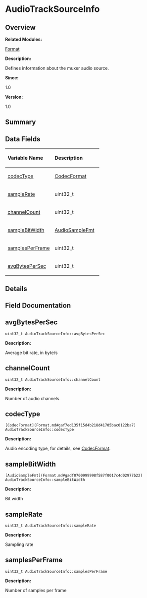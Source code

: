 # AudioTrackSourceInfo<a name="ZH-CN_TOPIC_0000001055518078"></a>

## **Overview**<a name="section1793423480093529"></a>

**Related Modules:**

[Format](Format.md)

**Description:**

Defines information about the muxer audio source. 

**Since:**

1.0

**Version:**

1.0

## **Summary**<a name="section1895861114093529"></a>

## Data Fields<a name="pub-attribs"></a>

<a name="table390775067093529"></a>
<table><thead align="left"><tr id="row925051241093529"><th class="cellrowborder" valign="top" width="50%" id="mcps1.1.3.1.1"><p id="p322533423093529"><a name="p322533423093529"></a><a name="p322533423093529"></a>Variable Name</p>
</th>
<th class="cellrowborder" valign="top" width="50%" id="mcps1.1.3.1.2"><p id="p777640612093529"><a name="p777640612093529"></a><a name="p777640612093529"></a>Description</p>
</th>
</tr>
</thead>
<tbody><tr id="row1746888656093529"><td class="cellrowborder" valign="top" width="50%" headers="mcps1.1.3.1.1 "><p id="p932178404093529"><a name="p932178404093529"></a><a name="p932178404093529"></a><a href="AudioTrackSourceInfo.md#abb7f5e09a8cc552aa558d8da6d45a2b7">codecType</a></p>
</td>
<td class="cellrowborder" valign="top" width="50%" headers="mcps1.1.3.1.2 "><p id="p1957845399093529"><a name="p1957845399093529"></a><a name="p1957845399093529"></a><a href="Format.md#gaf7ed135f15d4b218d41705bac0122ba7">CodecFormat</a>&nbsp;</p>
</td>
</tr>
<tr id="row2046697984093529"><td class="cellrowborder" valign="top" width="50%" headers="mcps1.1.3.1.1 "><p id="p146712789093529"><a name="p146712789093529"></a><a name="p146712789093529"></a><a href="AudioTrackSourceInfo.md#a1853d9a135862a487c7c612862871b33">sampleRate</a></p>
</td>
<td class="cellrowborder" valign="top" width="50%" headers="mcps1.1.3.1.2 "><p id="p987839260093529"><a name="p987839260093529"></a><a name="p987839260093529"></a>uint32_t&nbsp;</p>
</td>
</tr>
<tr id="row83543201093529"><td class="cellrowborder" valign="top" width="50%" headers="mcps1.1.3.1.1 "><p id="p1454175371093529"><a name="p1454175371093529"></a><a name="p1454175371093529"></a><a href="AudioTrackSourceInfo.md#a9102735a0ca74b965f1946b5a282ce49">channelCount</a></p>
</td>
<td class="cellrowborder" valign="top" width="50%" headers="mcps1.1.3.1.2 "><p id="p1032551836093529"><a name="p1032551836093529"></a><a name="p1032551836093529"></a>uint32_t&nbsp;</p>
</td>
</tr>
<tr id="row128718947093529"><td class="cellrowborder" valign="top" width="50%" headers="mcps1.1.3.1.1 "><p id="p2076488370093529"><a name="p2076488370093529"></a><a name="p2076488370093529"></a><a href="AudioTrackSourceInfo.md#a4d17b98a1cb944d9e401fb5ea158c72e">sampleBitWidth</a></p>
</td>
<td class="cellrowborder" valign="top" width="50%" headers="mcps1.1.3.1.2 "><p id="p378014238093529"><a name="p378014238093529"></a><a name="p378014238093529"></a><a href="Format.md#gadf0700999998f587f0017c4d02977b22">AudioSampleFmt</a>&nbsp;</p>
</td>
</tr>
<tr id="row389651622093529"><td class="cellrowborder" valign="top" width="50%" headers="mcps1.1.3.1.1 "><p id="p368290494093529"><a name="p368290494093529"></a><a name="p368290494093529"></a><a href="AudioTrackSourceInfo.md#ab1878c9d95c3f20395d219c662e2ae6f">samplesPerFrame</a></p>
</td>
<td class="cellrowborder" valign="top" width="50%" headers="mcps1.1.3.1.2 "><p id="p915342283093529"><a name="p915342283093529"></a><a name="p915342283093529"></a>uint32_t&nbsp;</p>
</td>
</tr>
<tr id="row1442958936093529"><td class="cellrowborder" valign="top" width="50%" headers="mcps1.1.3.1.1 "><p id="p688473273093529"><a name="p688473273093529"></a><a name="p688473273093529"></a><a href="AudioTrackSourceInfo.md#aca750f7a7165a35cfa92a6af0c23d771">avgBytesPerSec</a></p>
</td>
<td class="cellrowborder" valign="top" width="50%" headers="mcps1.1.3.1.2 "><p id="p1545524476093529"><a name="p1545524476093529"></a><a name="p1545524476093529"></a>uint32_t&nbsp;</p>
</td>
</tr>
</tbody>
</table>

## **Details**<a name="section1609043273093529"></a>

## **Field Documentation**<a name="section1519138013093529"></a>

## avgBytesPerSec<a name="aca750f7a7165a35cfa92a6af0c23d771"></a>

```
uint32_t AudioTrackSourceInfo::avgBytesPerSec
```

 **Description:**

Average bit rate, in byte/s 

## channelCount<a name="a9102735a0ca74b965f1946b5a282ce49"></a>

```
uint32_t AudioTrackSourceInfo::channelCount
```

 **Description:**

Number of audio channels 

## codecType<a name="abb7f5e09a8cc552aa558d8da6d45a2b7"></a>

```
[CodecFormat](Format.md#gaf7ed135f15d4b218d41705bac0122ba7) AudioTrackSourceInfo::codecType
```

 **Description:**

Audio encoding type, for details, see  [CodecFormat](Format.md#gaf7ed135f15d4b218d41705bac0122ba7). 

## sampleBitWidth<a name="a4d17b98a1cb944d9e401fb5ea158c72e"></a>

```
[AudioSampleFmt](Format.md#gadf0700999998f587f0017c4d02977b22) AudioTrackSourceInfo::sampleBitWidth
```

 **Description:**

Bit width 

## sampleRate<a name="a1853d9a135862a487c7c612862871b33"></a>

```
uint32_t AudioTrackSourceInfo::sampleRate
```

 **Description:**

Sampling rate 

## samplesPerFrame<a name="ab1878c9d95c3f20395d219c662e2ae6f"></a>

```
uint32_t AudioTrackSourceInfo::samplesPerFrame
```

 **Description:**

Number of samples per frame 

